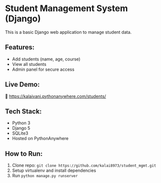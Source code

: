 # Student Management System (Django)

This is a basic Django web application to manage student data.

## Features:
- Add students (name, age, course)
- View all students
- Admin panel for secure access

## Live Demo:
🔗 https://kalaivani.pythonanywhere.com/students/

## Tech Stack:
- Python 3
- Django 5
- SQLite3
- Hosted on PythonAnywhere

## How to Run:
1. Clone repo: `git clone https://github.com/kalai8973/student_mgmt.git`
2. Setup virtualenv and install dependencies
3. Run `python manage.py runserver`
